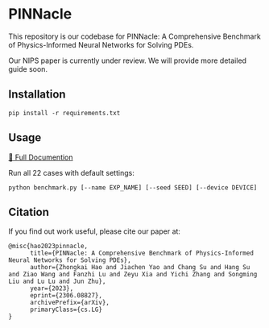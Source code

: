 # PINNacle

This repository is our codebase for PINNacle: A Comprehensive Benchmark of
Physics-Informed Neural Networks for Solving PDEs.

Our NIPS paper is currently under review. We will provide more detailed guide soon.

## Installation

```shell
pip install -r requirements.txt
```

## Usage

[📄 Full Documention](https://pinnacle-docs.vercel.app/)

Run all 22 cases with default settings:

```shell
python benchmark.py [--name EXP_NAME] [--seed SEED] [--device DEVICE]
```

<!-- Please read the comments in `benchmark.py` to modify the experiment configuration and apply different methods.

We are actively iterating the CLI design to make it easy to use.

### Multi-GPU Training

One can use `--device` to specify the GPU devices to use. If more than one GPU is specified, the program will run multiple experiments in parallel. -->

## Citation

If you find out work useful, please cite our paper at:

```
@misc{hao2023pinnacle,
      title={PINNacle: A Comprehensive Benchmark of Physics-Informed Neural Networks for Solving PDEs}, 
      author={Zhongkai Hao and Jiachen Yao and Chang Su and Hang Su and Ziao Wang and Fanzhi Lu and Zeyu Xia and Yichi Zhang and Songming Liu and Lu Lu and Jun Zhu},
      year={2023},
      eprint={2306.08827},
      archivePrefix={arXiv},
      primaryClass={cs.LG}
}
```
